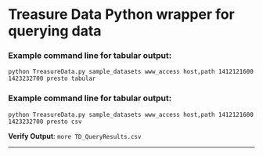 # Treasure Data Python wrapper for querying data

### **Example command line for tabular output**:
```python TreasureData.py sample_datasets www_access host,path 1412121600 1423232700 presto tabular```

### **Example command line for tabular output**:
```python TreasureData.py sample_datasets www_access host,path 1412121600 1423232700 presto csv``` 

**Verify Output**:
    ```more TD_QueryResults.csv```

-----------------------------------------------------------------------------------------------------------
